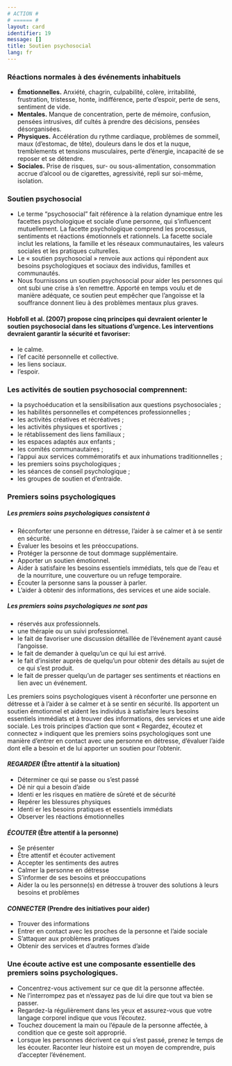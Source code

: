```yaml
---
# ACTION #
# ====== #
layout: card
identifier: 19
message: []
title: Soutien psychosocial
lang: fr
---
```


### Réactions normales à des événements inhabituels

- **Émotionnelles.** Anxiété, chagrin, culpabilité, colère, irritabilité, frustration, tristesse, honte, indifférence, perte d’espoir, perte de sens, sentiment de vide.
- **Mentales.** Manque de concentration, perte de mémoire, confusion, pensées intrusives, dif cultés à prendre des décisions, pensées désorganisées.
- **Physiques.** Accélération du rythme cardiaque, problèmes de sommeil, maux (d’estomac, de tête), douleurs dans le dos et la nuque, tremblements et tensions musculaires, perte d’énergie, incapacité de se reposer et se détendre.
- **Sociales.** Prise de risques, sur- ou sous-alimentation, consommation accrue d’alcool ou de cigarettes, agressivité, repli sur soi-même, isolation.

### Soutien psychosocial

- Le terme “psychosocial” fait référence à la relation dynamique entre les facettes psychologique et sociale d’une personne, qui s’influencent mutuellement. La facette psychologique comprend les processus, sentiments et réactions émotionnels et rationnels. La facette sociale inclut les relations, la famille et les réseaux communautaires, les valeurs sociales et les pratiques culturelles.
- Le « soutien psychosocial » renvoie aux actions qui répondent aux besoins psychologiques et sociaux des individus, familles et communautés.
- Nous fournissons un soutien psychosocial pour aider les personnes qui ont subi une crise à s’en remettre. Apporté en temps voulu et de manière adéquate, ce soutien peut empêcher que l’angoisse et la souffrance donnent lieu à des problèmes mentaux plus graves.

####  Hobfoll et al. (2007) propose cinq principes qui devraient orienter le soutien psychosocial dans les situations d’urgence. Les interventions devraient garantir la sécurité et favoriser:

- le calme.
- l’ef cacité personnelle et collective.
- les liens sociaux.
- l’espoir.

### Les activités de soutien psychosocial comprennent:

- la psychoéducation et la sensibilisation aux questions psychosociales ;
- les habilités personnelles et compétences professionnelles ;
- les activités créatives et récréatives ;
- les activités physiques et sportives ;
- le rétablissement des liens familiaux ;
- les espaces adaptés aux enfants ;
- les comités communautaires ;
- l’appui aux services commémoratifs et aux inhumations traditionnelles ;
- les premiers soins psychologiques ;
- les séances de conseil psychologique ;
- les groupes de soutien et d’entraide.

### Premiers soins psychologiques
##### Les premiers soins psychologiques consistent à
- Réconforter une personne en détresse, l’aider à se calmer et à se sentir en sécurité.
- Évaluer les besoins et les préoccupations.
- Protéger la personne de tout dommage supplémentaire.
- Apporter un soutien émotionnel.
- Aider à satisfaire les besoins essentiels immédiats, tels que de l’eau et de la nourriture, une couverture ou un refuge temporaire.
- Écouter la personne sans la pousser à parler.
- L’aider à obtenir des informations, des services et une aide sociale.

##### Les premiers soins psychologiques ne sont pas

- réservés aux professionnels.
- une thérapie ou un suivi professionnel.
- le fait de favoriser une discussion détaillée de l’événement ayant causé l’angoisse.
- le fait de demander à quelqu’un ce qui lui est arrivé.
- le fait d’insister auprès de quelqu’un pour obtenir des détails au sujet de ce qui s’est produit.
- le fait de presser quelqu’un de partager ses sentiments et réactions en lien avec un événement.

Les premiers soins psychologiques visent à réconforter une personne en détresse et à l’aider à se calmer et à se sentir en sécurité. Ils apportent un soutien émotionnel et aident les individus à satisfaire leurs besoins essentiels immédiats et à trouver des informations, des services et une aide sociale. Les trois principes d’action que sont « Regardez, écoutez et connectez » indiquent que les premiers soins psychologiques sont une manière d’entrer en contact avec une personne en détresse, d’évaluer l’aide dont elle a besoin et de lui apporter un soutien pour l’obtenir.

#### *REGARDER* (Être attentif à la situation)

- Déterminer ce qui se passe ou s’est passé
- Dé nir qui a besoin d’aide
- Identi er les risques en matière de sûreté et de sécurité
- Repérer les blessures physiques
- Identi er les besoins pratiques et essentiels immédiats
- Observer les réactions émotionnelles

#### *ÉCOUTER* (Être attentif à la personne)

- Se présenter
- Être attentif et écouter activement
- Accepter les sentiments des autres
- Calmer la personne en détresse
- S’informer de ses besoins et préoccupations
- Aider la ou les personne(s) en détresse à trouver des solutions à leurs besoins et problèmes

#### *CONNECTER* (Prendre des initiatives pour aider)

- Trouver des informations
- Entrer en contact avec les proches de la personne et l’aide sociale
- S’attaquer aux problèmes pratiques
- Obtenir des services et d’autres formes d’aide

### Une écoute active est une composante essentielle des premiers soins psychologiques.

- Concentrez-vous activement sur ce que dit la personne affectée.
- Ne l’interrompez pas et n’essayez pas de lui dire que tout va bien se passer.
- Regardez-la régulièrement dans les yeux et assurez-vous que votre langage corporel indique que vous l’écoutez.
- Touchez doucement la main ou l’épaule de la personne affectée, à condition que ce geste soit approprié.
- Lorsque les personnes décrivent ce qui s’est passé, prenez le temps de les écouter. Raconter leur histoire est un moyen de comprendre, puis d’accepter l’événement.

